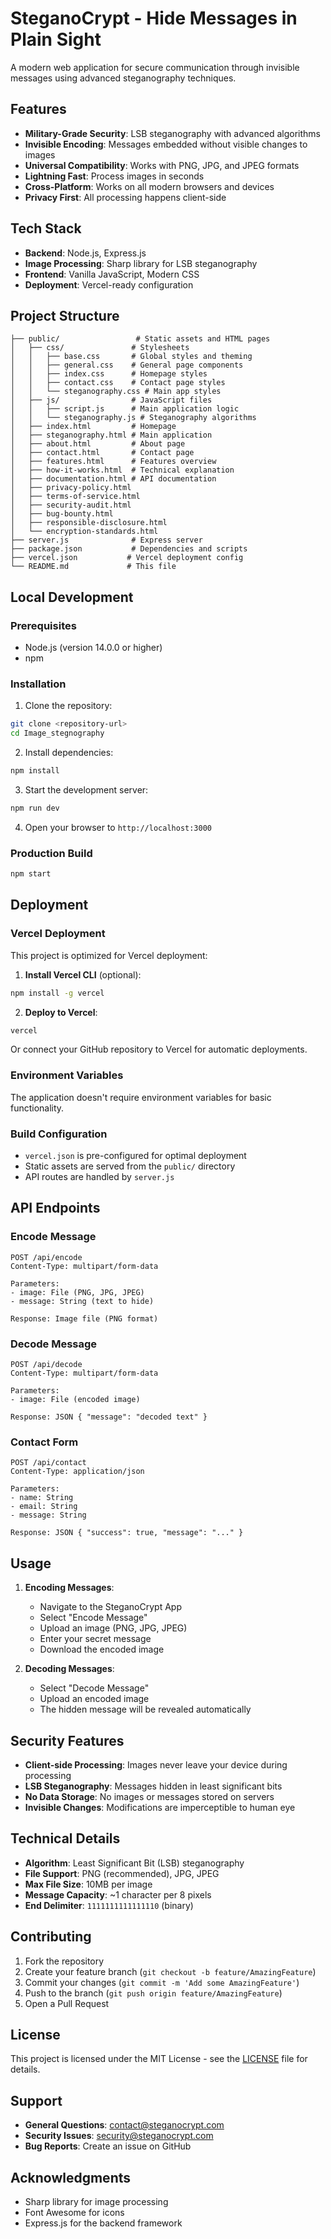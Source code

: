 # SteganoCrypt - Hide Messages in Plain Sight

A modern web application for secure communication through invisible messages using advanced steganography techniques.

## Features

- **Military-Grade Security**: LSB steganography with advanced algorithms
- **Invisible Encoding**: Messages embedded without visible changes to images
- **Universal Compatibility**: Works with PNG, JPG, and JPEG formats
- **Lightning Fast**: Process images in seconds
- **Cross-Platform**: Works on all modern browsers and devices
- **Privacy First**: All processing happens client-side

## Tech Stack

- **Backend**: Node.js, Express.js
- **Image Processing**: Sharp library for LSB steganography
- **Frontend**: Vanilla JavaScript, Modern CSS
- **Deployment**: Vercel-ready configuration

## Project Structure

```
├── public/                 # Static assets and HTML pages
│   ├── css/               # Stylesheets
│   │   ├── base.css       # Global styles and theming
│   │   ├── general.css    # General page components
│   │   ├── index.css      # Homepage styles
│   │   ├── contact.css    # Contact page styles
│   │   └── steganography.css # Main app styles
│   ├── js/                # JavaScript files
│   │   ├── script.js      # Main application logic
│   │   └── steganography.js # Steganography algorithms
│   ├── index.html         # Homepage
│   ├── steganography.html # Main application
│   ├── about.html         # About page
│   ├── contact.html       # Contact page
│   ├── features.html      # Features overview
│   ├── how-it-works.html  # Technical explanation
│   ├── documentation.html # API documentation
│   ├── privacy-policy.html
│   ├── terms-of-service.html
│   ├── security-audit.html
│   ├── bug-bounty.html
│   ├── responsible-disclosure.html
│   └── encryption-standards.html
├── server.js              # Express server
├── package.json           # Dependencies and scripts
├── vercel.json           # Vercel deployment config
└── README.md             # This file
```

## Local Development

### Prerequisites

- Node.js (version 14.0.0 or higher)
- npm

### Installation

1. Clone the repository:
```bash
git clone <repository-url>
cd Image_stegnography
```

2. Install dependencies:
```bash
npm install
```

3. Start the development server:
```bash
npm run dev
```

4. Open your browser to `http://localhost:3000`

### Production Build

```bash
npm start
```

## Deployment

### Vercel Deployment

This project is optimized for Vercel deployment:

1. **Install Vercel CLI** (optional):
```bash
npm install -g vercel
```

2. **Deploy to Vercel**:
```bash
vercel
```

Or connect your GitHub repository to Vercel for automatic deployments.

### Environment Variables

The application doesn't require environment variables for basic functionality.

### Build Configuration

- `vercel.json` is pre-configured for optimal deployment
- Static assets are served from the `public/` directory
- API routes are handled by `server.js`

## API Endpoints

### Encode Message
```
POST /api/encode
Content-Type: multipart/form-data

Parameters:
- image: File (PNG, JPG, JPEG)
- message: String (text to hide)

Response: Image file (PNG format)
```

### Decode Message
```
POST /api/decode
Content-Type: multipart/form-data

Parameters:
- image: File (encoded image)

Response: JSON { "message": "decoded text" }
```

### Contact Form
```
POST /api/contact
Content-Type: application/json

Parameters:
- name: String
- email: String
- message: String

Response: JSON { "success": true, "message": "..." }
```

## Usage

1. **Encoding Messages**:
   - Navigate to the SteganoCrypt App
   - Select "Encode Message"
   - Upload an image (PNG, JPG, JPEG)
   - Enter your secret message
   - Download the encoded image

2. **Decoding Messages**:
   - Select "Decode Message"
   - Upload an encoded image
   - The hidden message will be revealed automatically

## Security Features

- **Client-side Processing**: Images never leave your device during processing
- **LSB Steganography**: Messages hidden in least significant bits
- **No Data Storage**: No images or messages stored on servers
- **Invisible Changes**: Modifications are imperceptible to human eye

## Technical Details

- **Algorithm**: Least Significant Bit (LSB) steganography
- **File Support**: PNG (recommended), JPG, JPEG
- **Max File Size**: 10MB per image
- **Message Capacity**: ~1 character per 8 pixels
- **End Delimiter**: `1111111111111110` (binary)

## Contributing

1. Fork the repository
2. Create your feature branch (`git checkout -b feature/AmazingFeature`)
3. Commit your changes (`git commit -m 'Add some AmazingFeature'`)
4. Push to the branch (`git push origin feature/AmazingFeature`)
5. Open a Pull Request

## License

This project is licensed under the MIT License - see the [LICENSE](LICENSE) file for details.

## Support

- **General Questions**: contact@steganocrypt.com
- **Security Issues**: security@steganocrypt.com
- **Bug Reports**: Create an issue on GitHub

## Acknowledgments

- Sharp library for image processing
- Font Awesome for icons
- Express.js for the backend framework